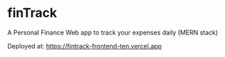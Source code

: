 # finTrack
A Personal Finance Web app to track your expenses daily (MERN stack)

Deployed at: https://fintrack-frontend-ten.vercel.app
